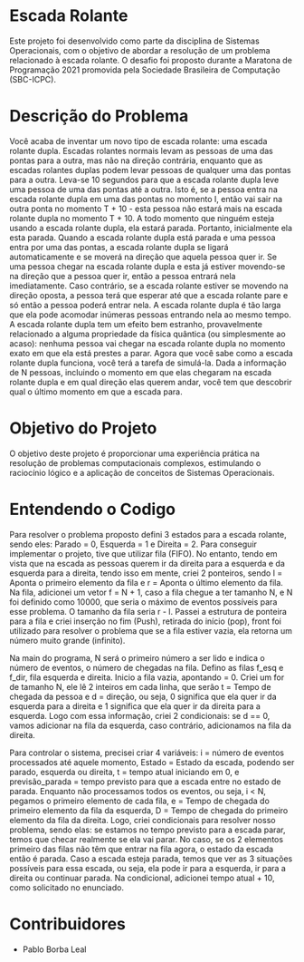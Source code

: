 # Escada Rolante
Este projeto foi desenvolvido como parte da disciplina de Sistemas Operacionais, com o objetivo de abordar a resolução de um problema relacionado à escada rolante. O desafio foi proposto durante a Maratona de Programação 2021 promovida pela Sociedade Brasileira de Computação (SBC-ICPC).

# Descrição do Problema
Você acaba de inventar um novo tipo de escada rolante: uma escada rolante dupla. Escadas rolantes normais levam as pessoas de uma das pontas para a outra, mas não na direção contrária, enquanto que as escadas rolantes duplas podem levar pessoas de qualquer uma das pontas para a outra.
Leva-se 10 segundos para que a escada rolante dupla leve uma pessoa de uma das pontas até a outra. Isto é, se a pessoa entra na escada rolante dupla em uma das pontas no momento I, então vai sair na outra ponta no momento T + 10 - esta pessoa não estará mais na escada rolante dupla no momento T + 10.
A todo momento que ninguém esteja usando a escada rolante dupla, ela estará parada. Portanto, inicialmente ela esta parada.
Quando a escada rolante dupla está parada e uma pessoa entra por uma das pontas, a escada rolante dupla se ligará automaticamente e se moverá na direção que aquela pessoa quer ir.
Se uma pessoa chegar na escada rolante dupla e esta já estiver movendo-se na direção que a pessoa quer ir, então a pessoa entrará nela imediatamente. Caso contrário, se a escada rolante estiver se movendo na direção oposta, a pessoa terá que esperar até que a escada rolante pare e só então a pessoa poderá entrar nela.
A escada rolante dupla é tão larga que ela pode acomodar inúmeras
pessoas entrando nela ao mesmo tempo.
A escada rolante dupla tem um efeito bem estranho, provavelmente relacionado a alguma propriedade da física quântica (ou simplesmente ao acaso): nenhuma pessoa vai chegar na escada rolante dupla no momento exato em que ela está prestes a parar.
Agora que você sabe como a escada rolante dupla funciona, você terá a tarefa de simulá-la. Dada a informação de N pessoas, incluindo o momento em que elas chegaram na escada rolante dupla e em qual direção elas querem andar, você tem que descobrir qual o último momento em que a escada para.


# Objetivo do Projeto
O objetivo deste projeto é proporcionar uma experiência prática na resolução de problemas computacionais complexos, estimulando o raciocínio lógico e a aplicação de conceitos de Sistemas Operacionais.

# Entendendo o Codigo
Para resolver o problema proposto defini 3 estados para a escada rolante, sendo eles: Parado = 0, Esquerda = 1 e Direita = 2. Para conseguir implementar o projeto, tive que utilizar fila (FIFO). No entanto, tendo em vista que na escada as pessoas querem ir da direita para a esquerda e da esquerda para a direita, tendo isso em mente, criei 2 ponteiros, sendo l = Aponta o primeiro elemento da fila e r = Aponta o último elemento da fila. Na fila, adicionei um vetor f = N + 1, caso a fila chegue a ter tamanho N, e N foi definido como 10000, que seria o máximo de eventos possíveis para esse problema. O tamanho da fila seria r - l. Passei a estrutura de ponteira para a fila e criei inserção no fim (Push), retirada do início (pop), front foi utilizado para resolver o problema que se a fila estiver vazia, ela retorna um número muito grande (infinito).

Na main do programa, N será o primeiro número a ser lido e indica o número de eventos, o número de chegadas na fila. Defino as filas f_esq e f_dir, fila esquerda e direita. Inicio a fila vazia, apontando = 0. Criei um for de tamanho N, ele lê 2 inteiros em cada linha, que serão t = Tempo de chegada da pessoa e d = direção, ou seja, 0 significa que ela quer ir da esquerda para a direita e 1 significa que ela quer ir da direita para a esquerda. Logo com essa informação, criei 2 condicionais: se d == 0, vamos adicionar na fila da esquerda, caso contrário, adicionamos na fila da direita.

Para controlar o sistema, precisei criar 4 variáveis: i = número de eventos processados até aquele momento, Estado = Estado da escada, podendo ser parado, esquerda ou direita, t = tempo atual iniciando em 0, e previsão_parada = tempo previsto para que a escada entre no estado de parada. Enquanto não processamos todos os eventos, ou seja, i < N, pegamos o primeiro elemento de cada fila, e = Tempo de chegada do primeiro elemento da fila da esquerda, D = Tempo de chegada do primeiro elemento da fila da direita. Logo, criei condicionais para resolver nosso problema, sendo elas: se estamos no tempo previsto para a escada parar, temos que checar realmente se ela vai parar. No caso, se os 2 elementos primeiro das filas não têm que entrar na fila agora, o estado da escada então é parada. Caso a escada esteja parada, temos que ver as 3 situações possíveis para essa escada, ou seja, ela pode ir para a esquerda, ir para a direita ou continuar parada. Na condicional, adicionei tempo atual + 10, como solicitado no enunciado.

# Contribuidores
- Pablo Borba Leal
